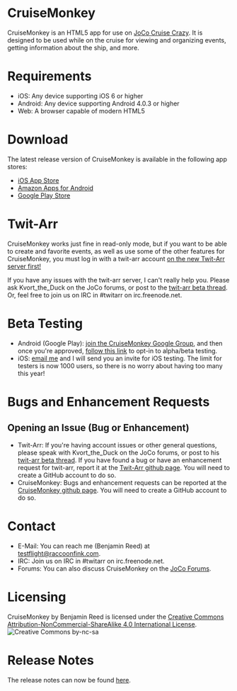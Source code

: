 CruiseMonkey
============

CruiseMonkey is an HTML5 app for use on [JoCo Cruise Crazy](http://jococruisecrazy.com/).  It is designed to be used while on the cruise for viewing and organizing events, getting information about the ship, and more.

Requirements
============

* iOS: Any device supporting iOS 6 or higher
* Android: Any device supporting Android 4.0.3 or higher
* Web: A browser capable of modern HTML5

Download
========

The latest release version of CruiseMonkey is available in the following app stores:

* [iOS App Store](https://itunes.apple.com/us/app/cruisemonkey/id597303284?mt=8)
* [Amazon Apps for Android](http://www.amazon.com/Benjamin-Reed-CruiseMonkey/dp/B00BBOMRDW)
* [Google Play Store](https://play.google.com/store/apps/details?id=com.raccoonfink.cruisemonkey&hl=en_GB)

Twit-Arr
========

CruiseMonkey works just fine in read-only mode, but if you want to be able to create and favorite events, as well as use some of the other features for CruiseMonkey, you must log in with a twit-arr account [on the new Twit-Arr server first!](https://jccc5.rylath.net/)

If you have any issues with the twit-arr server, I can't really help you.  Please ask Kvort\_the\_Duck on the JoCo forums, or post to the [twit-arr beta thread][].  Or, feel free to join us on IRC in #twitarr on irc.freenode.net.

Beta Testing
============

* Android (Google Play): [join the CruiseMonkey Google Group](https://groups.google.com/forum/#!forum/cruisemonkey), and then once you're approved, [follow this link](https://play.google.com/apps/testing/com.raccoonfink.cruisemonkey) to opt-in to alpha/beta testing.
* iOS: [email me](mailto:cruisemonkey@raccoonfink.com) and I will send you an invite for iOS testing.  The limit for testers is now 1000 users, so there is no worry about having too many this year!

Bugs and Enhancement Requests
=============================

Opening an Issue (Bug or Enhancement)
-------------------------------------

* Twit-Arr: If you're having account issues or other general questions, please speak with Kvort\_the\_Duck on the JoCo forums, or post to his [twit-arr beta thread][].  If you have found a bug or have an enhancement request for twit-arr, report it at the [Twit-Arr github page](https://github.com/walkeriniraq/twitarr/issues).  You will need to create a GitHub account to do so.
* CruiseMonkey: Bugs and enhancement requests can be reported at the [CruiseMonkey github page](https://github.com/RangerRick/CruiseMonkey/issues).  You will need to create a GitHub account to do so.

Contact
=======

* E-Mail: You can reach me (Benjamin Reed) at [testflight@raccoonfink.com](mailto:testflight@raccoonfink.com).
* IRC: Join us on IRC in #twitarr on irc.freenode.net.
* Forums: You can also discuss CruiseMonkey on the [JoCo Forums](http://www.jonathancoulton.com/forums/index.php?p=/discussion/2381/cruisemonkey-5).

Licensing
=========

CruiseMonkey by Benjamin Reed is licensed under the [Creative Commons Attribution-NonCommercial-ShareAlike 4.0 International License](http://creativecommons.org/licenses/by-nc-sa/4.0/).
![](http://i.creativecommons.org/l/by-nc-sa/4.0/88x31.png "Creative Commons by-nc-sa")

Release Notes
=============

The release notes can now be found [here](CHANGELOG.md).

[twit-arr beta thread]: http://www.jonathancoulton.com/forums/index.php?p=/discussion/2378/twitarr-beta
